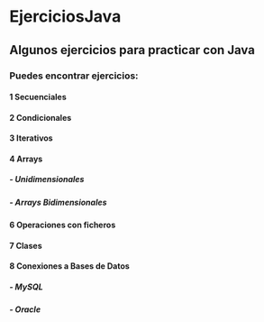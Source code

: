 # EjerciciosJava
## Algunos ejercicios para practicar con Java
### Puedes encontrar ejercicios:
#### 1 Secuenciales
#### 2 Condicionales
#### 3 Iterativos
#### 4 Arrays
##### - Unidimensionales
##### - Arrays Bidimensionales
#### 6 Operaciones con ficheros
#### 7 Clases
#### 8 Conexiones a Bases de Datos
##### - MySQL
##### - Oracle
